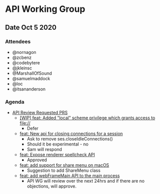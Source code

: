 # API Working Group

## Date Oct 5 2020

### Attendees
* @nornagon 
* @zcbenz
* @codebytere 
* @jkleinsc 
* @MarshallOfSound
* @samuelmaddock
* @loc
* @itsananderson

### Agenda
* [API Review Requested PRS](https://github.com/electron/electron/pulls?q=is%3Apr+label%3A%22api-review%2Frequested+%F0%9F%97%B3%22+is%3Aopen+-label%3Aapi-review%2Freviewed+sort%3Acreated-asc)
    *   [[WIP] feat: Added "local" scheme privilege which grants access to file://](https://github.com/electron/electron/pull/24849)
        *   Defer
    *   [feat: New api for closing connections for a session](https://github.com/electron/electron/pull/24945)
        *   Ask to remove ses.closeIdleConnections()
        *   Should it be experimental - no
        *   Sam will respond
    *   [feat: Expose renderer spellcheck API](https://github.com/electron/electron/pull/25060)
        *   Approved
    *   [feat: add support for share menu on macOS](https://github.com/electron/electron/pull/25629)
        *   Suggestion to add ShareMenu class
    *   [feat: add webFrameMain API to the main process](https://github.com/electron/electron/pull/25464)
        *   API WG will review over the next 24hrs and if there are no objections, will approve.
